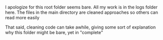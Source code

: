I apologize for this root folder seems bare.  All my work is in the logs folder here.  The files in the main directory are cleaned approaches so others can read more easily

That said, cleaning code can take awhile, giving some sort of explanation why this folder might be bare, yet in "complete"
